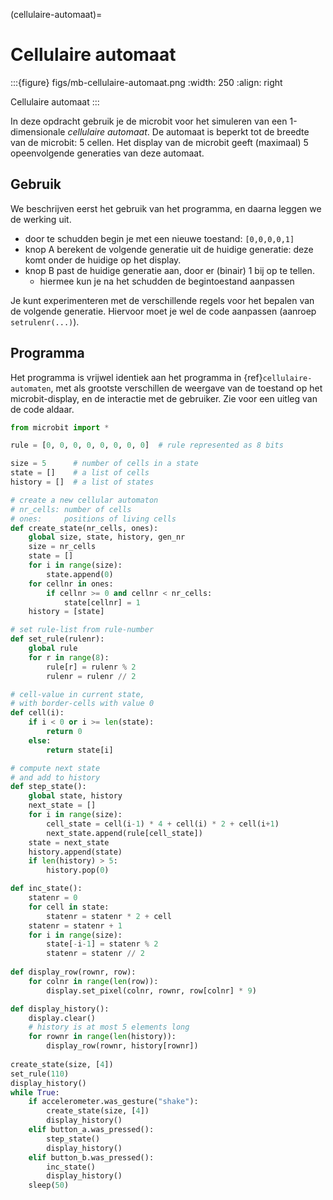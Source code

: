 (cellulaire-automaat)=
# Cellulaire automaat

:::{figure} figs/mb-cellulaire-automaat.png
:width: 250
:align: right

Cellulaire automaat
:::

In deze opdracht gebruik je de microbit voor het simuleren van een 1-dimensionale *cellulaire automaat*.
De automaat is beperkt tot de breedte van de microbit: 5 cellen.
Het display van de microbit geeft (maximaal) 5 opeenvolgende generaties van deze automaat.

## Gebruik

We beschrijven eerst het gebruik van het programma, en daarna leggen we de werking uit.

* door te schudden begin je met een nieuwe toestand: `[0,0,0,0,1]`
* knop A berekent de volgende generatie uit de huidige generatie: deze komt onder de huidige op het display.
* knop B past de huidige generatie aan, door er (binair) 1 bij op te tellen.
    * hiermee kun je na het schudden de begintoestand aanpassen 

Je kunt experimenteren met de verschillende regels voor het bepalen van de volgende generatie.
Hiervoor moet je wel de code aanpassen (aanroep `setrulenr(...)`).

## Programma

Het programma is vrijwel identiek aan het programma in {ref}`cellulaire-automaten`,
met als grootste verschillen de weergave van de toestand op het microbit-display,
en de interactie met de gebruiker.
Zie voor een uitleg van de code aldaar.

```Python
from microbit import *

rule = [0, 0, 0, 0, 0, 0, 0, 0]  # rule represented as 8 bits

size = 5      # number of cells in a state
state = []    # a list of cells
history = []  # a list of states

# create a new cellular automaton
# nr_cells: number of cells
# ones:     positions of living cells
def create_state(nr_cells, ones):
    global size, state, history, gen_nr
    size = nr_cells
    state = []
    for i in range(size):
        state.append(0)
    for cellnr in ones:
        if cellnr >= 0 and cellnr < nr_cells:
            state[cellnr] = 1
    history = [state]

# set rule-list from rule-number
def set_rule(rulenr):
    global rule
    for r in range(8):
        rule[r] = rulenr % 2
        rulenr = rulenr // 2

# cell-value in current state,
# with border-cells with value 0
def cell(i):
    if i < 0 or i >= len(state):
        return 0
    else:
        return state[i]

# compute next state
# and add to history
def step_state():
    global state, history
    next_state = []
    for i in range(size):
        cell_state = cell(i-1) * 4 + cell(i) * 2 + cell(i+1)
        next_state.append(rule[cell_state]) 
    state = next_state
    history.append(state)
    if len(history) > 5:
        history.pop(0)

def inc_state():
    statenr = 0
    for cell in state:
        statenr = statenr * 2 + cell
    statenr = statenr + 1
    for i in range(size):
        state[-i-1] = statenr % 2
        statenr = statenr // 2 
        
def display_row(rownr, row):
    for colnr in range(len(row)):
        display.set_pixel(colnr, rownr, row[colnr] * 9)

def display_history():
    display.clear()
    # history is at most 5 elements long
    for rownr in range(len(history)):
        display_row(rownr, history[rownr])
            
create_state(size, [4])
set_rule(110)
display_history()
while True:
    if accelerometer.was_gesture("shake"):
        create_state(size, [4])
        display_history()
    elif button_a.was_pressed():
        step_state()
        display_history()
    elif button_b.was_pressed():
        inc_state()
        display_history()
    sleep(50)
```